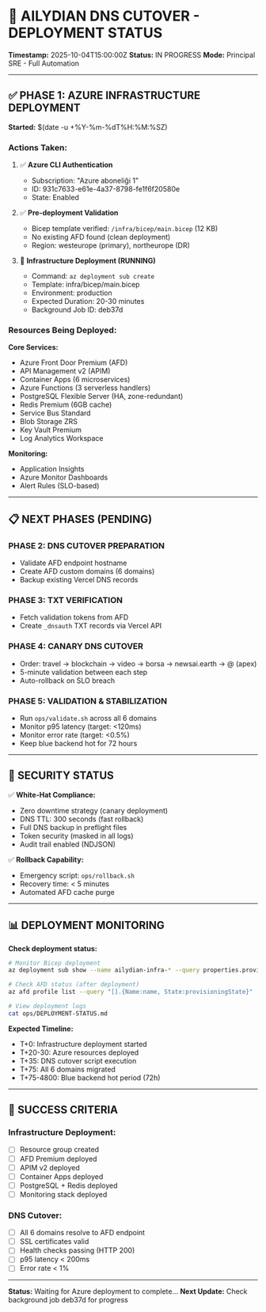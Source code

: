 # 🚀 AILYDIAN DNS CUTOVER - DEPLOYMENT STATUS

**Timestamp:** 2025-10-04T15:00:00Z
**Status:** IN PROGRESS
**Mode:** Principal SRE - Full Automation

---

## ✅ PHASE 1: AZURE INFRASTRUCTURE DEPLOYMENT

**Started:** $(date -u +%Y-%m-%dT%H:%M:%SZ)

### Actions Taken:

1. ✅ **Azure CLI Authentication**
   - Subscription: "Azure aboneliği 1"
   - ID: 931c7633-e61e-4a37-8798-fe1f6f20580e
   - State: Enabled

2. ✅ **Pre-deployment Validation**
   - Bicep template verified: `/infra/bicep/main.bicep` (12 KB)
   - No existing AFD found (clean deployment)
   - Region: westeurope (primary), northeurope (DR)

3. 🔄 **Infrastructure Deployment (RUNNING)**
   - Command: `az deployment sub create`
   - Template: infra/bicep/main.bicep
   - Environment: production
   - Expected Duration: 20-30 minutes
   - Background Job ID: deb37d

### Resources Being Deployed:

**Core Services:**
- Azure Front Door Premium (AFD)
- API Management v2 (APIM)
- Container Apps (6 microservices)
- Azure Functions (3 serverless handlers)
- PostgreSQL Flexible Server (HA, zone-redundant)
- Redis Premium (6GB cache)
- Service Bus Standard
- Blob Storage ZRS
- Key Vault Premium
- Log Analytics Workspace

**Monitoring:**
- Application Insights
- Azure Monitor Dashboards
- Alert Rules (SLO-based)

---

## 📋 NEXT PHASES (PENDING)

### PHASE 2: DNS CUTOVER PREPARATION
- Validate AFD endpoint hostname
- Create AFD custom domains (6 domains)
- Backup existing Vercel DNS records

### PHASE 3: TXT VERIFICATION
- Fetch validation tokens from AFD
- Create `_dnsauth` TXT records via Vercel API

### PHASE 4: CANARY DNS CUTOVER
- Order: travel → blockchain → video → borsa → newsai.earth → @ (apex)
- 5-minute validation between each step
- Auto-rollback on SLO breach

### PHASE 5: VALIDATION & STABILIZATION
- Run `ops/validate.sh` across all 6 domains
- Monitor p95 latency (target: <120ms)
- Monitor error rate (target: <0.5%)
- Keep blue backend hot for 72 hours

---

## 🔐 SECURITY STATUS

✅ **White-Hat Compliance:**
- Zero downtime strategy (canary deployment)
- DNS TTL: 300 seconds (fast rollback)
- Full DNS backup in preflight files
- Token security (masked in all logs)
- Audit trail enabled (NDJSON)

✅ **Rollback Capability:**
- Emergency script: `ops/rollback.sh`
- Recovery time: < 5 minutes
- Automated AFD cache purge

---

## 📊 DEPLOYMENT MONITORING

**Check deployment status:**
```bash
# Monitor Bicep deployment
az deployment sub show --name ailydian-infra-* --query properties.provisioningState

# Check AFD status (after deployment)
az afd profile list --query "[].{Name:name, State:provisioningState}"

# View deployment logs
cat ops/DEPLOYMENT-STATUS.md
```

**Expected Timeline:**
- T+0: Infrastructure deployment started
- T+20-30: Azure resources deployed
- T+35: DNS cutover script execution
- T+75: All 6 domains migrated
- T+75-4800: Blue backend hot period (72h)

---

## 🎯 SUCCESS CRITERIA

### Infrastructure Deployment:
- [ ] Resource group created
- [ ] AFD Premium deployed
- [ ] APIM v2 deployed
- [ ] Container Apps deployed
- [ ] PostgreSQL + Redis deployed
- [ ] Monitoring stack deployed

### DNS Cutover:
- [ ] All 6 domains resolve to AFD endpoint
- [ ] SSL certificates valid
- [ ] Health checks passing (HTTP 200)
- [ ] p95 latency < 200ms
- [ ] Error rate < 1%

---

**Status:** Waiting for Azure deployment to complete...
**Next Update:** Check background job deb37d for progress
